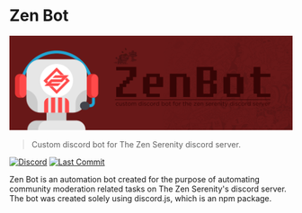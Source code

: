 # Zen Bot
![Zen Bot](https://raw.githubusercontent.com/Purhan/zen-bot/master/banner.png)
> Custom discord bot for The Zen Serenity discord server.

[![Discord](https://img.shields.io/discord/458852780761808897?style=flat)](https://github.com/Purhan/zen-bot/) [![Last Commit](https://img.shields.io/github/last-commit/purhan/zen-bot?style=flat)](https://github.com/Purhan/zen-bot/)  

Zen Bot is an automation bot created for the purpose of automating community moderation related tasks on The Zen Serenity's discord server.
The bot was created solely using discord.js, which is an npm package.
